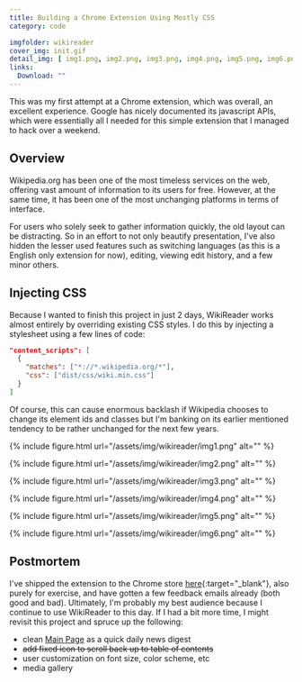 ```yaml
---
title: Building a Chrome Extension Using Mostly CSS
category: code

imgfolder: wikireader
cover_img: init.gif
detail_img: [ img1.png, img2.png, img3.png, img4.png, img5.png, img6.png ]
links:
  Download: ""
---
```


This was my first attempt at a Chrome extension, which was overall, an excellent experience. Google has nicely documented its javascript APIs, which were essentially all I needed for this simple extension that I managed to hack over a weekend.

## Overview
Wikipedia.org has been one of the most timeless services on the web, offering vast amount of information to its users for free. However, at the same time, it has been one of the most unchanging platforms in terms of interface.

For users who solely seek to gather information quickly, the old layout can be distracting. So in an effort to not only beautify presentation, I've also hidden the lesser used features such as switching languages (as this is a English only extension for now), editing, viewing edit history, and a few minor others.

<!-- {% include figure.html
  url="/assets/img/wikireader/old.png"
  alt="Wikipedia without WikiReader"
  caption="Without WikiReader" %}

{% include figure.html
  url="/assets/img/wikireader/new.png"
  alt="Wikipedia With WikiReader"
  caption="With WikiReader" %} -->

## Injecting CSS
Because I wanted to finish this project in just 2 days, WikiReader works almost entirely by overriding existing CSS styles. I do this by injecting a stylesheet using a few lines of code:

``` json
"content_scripts": [
  {
    "matches": ["*://*.wikipedia.org/*"],
    "css": ["dist/css/wiki.min.css"]
  }
]
```

Of course, this can cause enormous backlash if Wikipedia chooses to change its element ids and classes but I'm banking on its earlier mentioned tendency to be rather unchanged for the next few years.

{% include figure.html
  url="/assets/img/wikireader/img1.png" 
  alt="" %}

{% include figure.html
  url="/assets/img/wikireader/img2.png" 
  alt="" %}

{% include figure.html
  url="/assets/img/wikireader/img3.png" 
  alt="" %}

{% include figure.html
  url="/assets/img/wikireader/img4.png" 
  alt="" %}

{% include figure.html
  url="/assets/img/wikireader/img5.png" 
  alt="" %}

{% include figure.html
  url="/assets/img/wikireader/img6.png" 
  alt="" %}

## Postmortem
I've shipped the extension to the Chrome store [here][download]{:target="_blank"}, also purely for exercise, and have gotten a few feedback emails already (both good and bad). Ultimately, I'm probably my best audience because I continue to use WikiReader to this day. If I had a bit more time, I might revisit this project and spruce up the following:
- clean <a href="http://en.wikipedia.org/wiki/Main_Page" target="_blank">Main Page</a> as a quick daily news digest
- <s>add fixed icon to scroll back up to table of contents</s>
- user customization on font size, color scheme, etc
- media gallery

[download]: https://chrome.google.com/webstore/detail/wikireader-wikipedia-simp/jmhkjngkhknhjmanjmaljpaigdinhdcf

